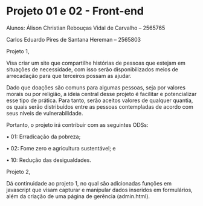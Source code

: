 # Projeto 01 e 02 - Front-end

Alunos: Álison Christian Rebouças Vidal de Carvalho – 2565765

Carlos Eduardo Pires de Santana Hereman – 2565803

Projeto 1,

Visa criar um site que compartilhe histórias de pessoas que estejam em situações de necessidade, com isso serão disponibilizados meios de arrecadação para que terceiros possam as ajudar.

Dado que doações são comuns para algumas pessoas, seja por valores morais ou por religião, a ideia central desse projeto é facilitar e potencializar esse tipo de prática. Para tanto, serão aceitos valores de qualquer quantia, os quais serão distribuídos entre as pessoas contempladas de acordo com seus níveis de vulnerabilidade.

Portanto, o projeto irá contribuir com as seguintes ODSs: 

•	01: Erradicação da pobreza;

•	02: Fome zero e agricultura sustentável; e

•	10: Redução das desigualdades.

Projeto 2,

Dá continuidade ao projeto 1, no qual são adicionadas funções em javascript que visam capturar e manipular dados inseridos em formulários, além da criação de uma página de gerência (admin.html).
